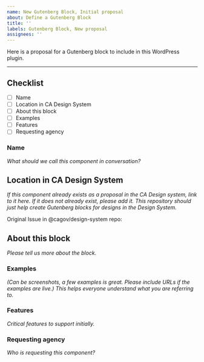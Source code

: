 ```yaml
---
name: New Gutenberg Block, Initial proposal
about: Define a Gutenberg Block
title: ''
labels: Gutenberg Block, New proposal
assignees: ''
---
```


Here is a proposal for a Gutenberg block to include in this WordPress plugin.

---

## Checklist
- [ ] Name
- [ ] Location in CA Design System
- [ ] About this block
- [ ] Examples
- [ ] Features
- [ ] Requesting agency

### Name
*What should we call this component in conversation?*

## Location in CA Design System
*If this component already exists as a proposal in the CA Design system, link to it here.*
*If it does not already exist, please add it. This repository should just help create Gutenberg blocks for designs in the Design System.*

Original Issue in @cagov/design-system repo: 

## About this block
*Please tell us more about the block.*

### Examples
*(Can be screenshots, a few examples is great. Please include URLs if the examples are live.) This helps everyone understand what you are referring to.*

### Features
*Critical features to support initially.*

### Requesting agency
*Who is requesting this component?*

